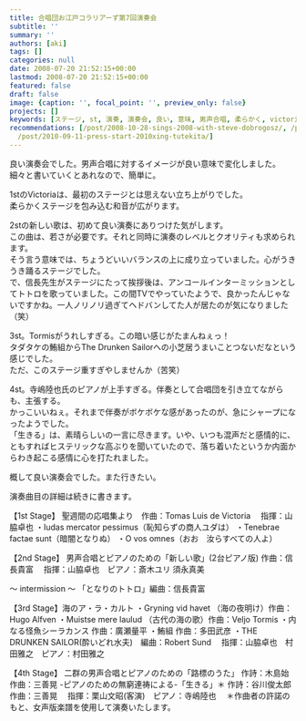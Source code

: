 ```yaml
---
title: 合唱団お江戸コラリアーず第7回演奏会
subtitle: ''
summary: ''
authors: [aki]
tags: []
categories: null
date: 2008-07-20 21:52:15+00:00
lastmod: 2008-07-20 21:52:15+00:00
featured: false
draft: false
image: {caption: '', focal_point: '', preview_only: false}
projects: []
keywords: [ステージ, st, 演奏, 演奏会, 良い, 意味, 男声合唱, 柔らかく, victoria, 信長]
recommendations: [/post/2008-10-28-sings-2008-with-steve-dobrogosz/, /post/2009-07-09-steve-dobrogosznodong-hua-gatakusanarujian-nituite/,
  /post/2010-09-11-press-start-2010xing-tutekita/]
---
```

良い演奏会でした。男声合唱に対するイメージが良い意味で変化しました。  
細々と書いていくとあれなので、簡単に。  
  
1stのVictoriaは、最初のステージとは思えない立ち上がりでした。  
柔らかくステージを包み込む和音が広がります。  
  
2stの新しい歌は、初めて良い演奏にありつけた気がします。  
この曲は、若さが必要です。それと同時に演奏のレベルとクオリティも求められます。  
そう言う意味では、ちょうどいいバランスの上に成り立っていました。心がうきうき踊るステージでした。  
で、信長先生がステージにたって挨拶後は、アンコールインターミッションとしてトトロを歌っていました。この間TVでやっていたようで、良かったんじゃないですかね。一人ノリノリ過ぎてヘドバンしてた人が居たのが気になりました（笑）  
  
3st。Tormisがうれしすぎる。この暗い感じがたまんねぇっ！  
タダタケの鮪組からThe Drunken Sailorへの小芝居うまいことつないだなという感じでした。  
ただ、このステージ重すぎやしませんか（苦笑）  
  
4st。寺嶋陸也氏のピアノが上手すぎる。伴奏として合唱団を引き立てながらも、主張する。  
かっこいいねぇ。それまで伴奏がボケボケな感があったのが、急にシャープになったようでした。  
「生きる」は、素晴らしいの一言に尽きます。いや、いつも混声だと感情的に、ともすればヒステリックな高ぶりを聞いていたので、落ち着いたというか内面からわき起こる感情に心を打たれました。  
  
概して良い演奏会でした。また行きたい。  
  
演奏曲目の詳細は続きに書きます。  
  
【1st Stage】
聖週間の応唱集より　作曲：Tomas Luis de Victoria
　指揮：山脇卓也
・Iudas mercator pessimus（恥知らずの商人ユダは）
・Tenebrae factae sunt（暗闇となりぬ）
・O vos omnes（おお　汝らすべての人よ）

【2nd Stage】
男声合唱とピアノのための「新しい歌」(2台ピアノ版) 作曲：信長貴富
　指揮：山脇卓也　ピアノ：斎木ユリ 須永真美

～ intermission ～
「となりのトトロ」編曲：信長貴富

【3rd Stage】海のア・ラ・カルト
・Gryning vid havet （海の夜明け）作曲：Hugo Alfven
・Muistse mere laulud （古代の海の歌）作曲：Veljo Tormis
・内なる怪魚シーラカンス 作曲：廣瀬量平
・鮪組 作曲：多田武彦
・THE DRUNKEN SAILOR(酔いどれ水夫)　編曲：Robert Sund
　指揮：山脇卓也　村田雅之　ピアノ：村田雅之

【4th Stage】
二群の男声合唱とピアノのための「路標のうた」
作詩：木島始　作曲：三善晃
-ピアノのための無窮連祷による-「生きる」＊
作詩：谷川俊太郎　作曲：三善晃
　指揮：栗山文昭(客演)　ピアノ：寺嶋陸也
　＊作曲者の許諾のもと、女声版楽譜を使用して演奏いたします。
